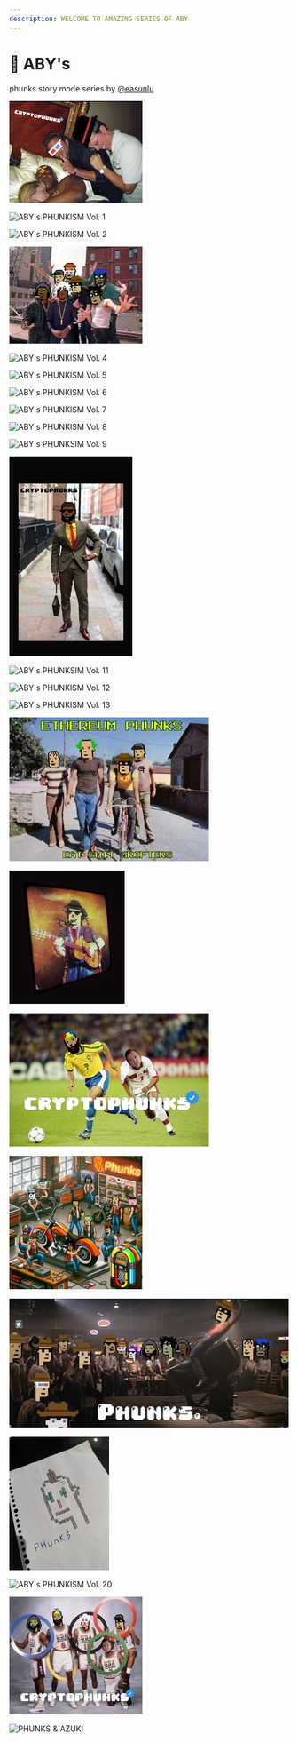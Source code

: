 ```yaml
---
description: WELCOME TO AMAZING SERIES OF ABY
---
```


# 🔵 ABY's

phunks story mode series by [@easunlu](https://twitter.com/easunlu)

![PHUNK](<../../.gitbook/assets/image (23).png>)

![ABY's PHUNKISM Vol. 1](<../../.gitbook/assets/image (62).png>)

![ABY's PHUNKISM Vol. 2](<../../.gitbook/assets/image (72).png>)

![ABY's PHUNKISM Vol. 3](<../../.gitbook/assets/image (5).png>)

![ABY's PHUNKISM Vol. 4](<../../.gitbook/assets/image (59).png>)

![ABY's PHUNKISM Vol. 5](<../../.gitbook/assets/image (54).png>)

![ABY's PHUNKISM Vol. 6](<../../.gitbook/assets/image (63).png>)

![ABY's PHUNKISM Vol. 7](<../../.gitbook/assets/image (71).png>)

![ABY's PHUNKISM Vol. 8](<../../.gitbook/assets/image (64).png>)

![ABY's PHUNKSIM Vol. 9](<../../.gitbook/assets/image (70).png>)

![ABY's PHUNKSIM Vol. 10](<../../.gitbook/assets/image (33).png>)

![ABY's PHUNKSIM Vol. 11](<../../.gitbook/assets/image (55).png>)

![ABY's PHUNKISM Vol. 12](<../../.gitbook/assets/image (67).png>)

![ABY's PHUNKISM Vol. 13](<../../.gitbook/assets/image (69).png>)

![ABY's PHUNKISM Vol. 14](<../../.gitbook/assets/image (10).png>)

![ABY's PHUNKISM Vol. 15](<../../.gitbook/assets/image (28).png>)

![ABY's PHUNKISM Vol. 16](<../../.gitbook/assets/image (41).png>)

![ABY's PHUNKISM Vol. 17](<../../.gitbook/assets/image (11).png>)

![ABY's PHUNKISM Vol. 18](<../../.gitbook/assets/image (27).png>)

![ABY's PHUNKISM Vol. 19](<../../.gitbook/assets/image (49).png>)

![ABY's PHUNKISM Vol. 20](<../../.gitbook/assets/image (53) (2).png>)

![ABY's PHUNKISM Vol. 21](<../../.gitbook/assets/image (36).png>)

![PHUNKS & AZUKI](<../../.gitbook/assets/image (34) (2).png>)
